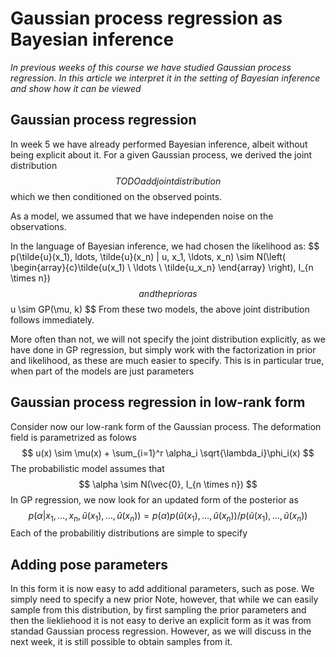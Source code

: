 # Gaussian process regression as Bayesian inference

*In previous weeks of this course we have studied Gaussian process regression. 
In this article we interpret it in the setting of Bayesian inference and show how 
it can be viewed*

## Gaussian process regression 

In week 5 we have already performed Bayesian inference, albeit without being explicit about it. For a given Gaussian process, we derived the joint distribution
$$
TODO add joint distribution
$$
which we then conditioned on the observed points. 

As a model, we assumed that we have independen noise on the observations. 

In the language of Bayesian inference, we had chosen the likelihood as:
$$
p(\tilde{u}(x_1), ldots, \tilde{u}(x_n) | u, x_1, \ldots, x_n) \sim N(\left( \begin{array}{c}\tilde{u(x_1) \\ \ldots \\ \tilde{u_x_n} \end{array} \right), I_{n \times n})
$$
and the prior as
$$
u \sim GP(\mu, k)
$$
From these two models, the above joint distribution follows immediately. 

More often than not, we will not specify the joint distribution explicitly, as we have done in GP regression, but simply work with the factorization in 
prior and likelihood, as these are much easier to specify. This is in particular true, when part of the models are just parameters


## Gaussian process regression in low-rank form

Consider now our low-rank form of the Gaussian process. The deformation field is parametrized as folows
$$
u(x) \sim \mu(x) + \sum_{i=1}^r \alpha_i \sqrt{\lambda_i}\phi_i(x)
$$
The probabilistic model assumes that 
$$
\alpha \sim N(\vec{0}, I_{n \times n})
$$
In GP regression, we now look for an updated form of the posterior as 
$$ 
p(\alpha | x_1, \ldots, x_n, \tilde{u}(x_1), \ldots, \tilde{u}(x_n)) = p(\alpha) p(\tilde{u}(x_1), \ldots, \tilde{u}(x_n)) / p(\tilde{u}(x_1), \ldots, \tilde{u}(x_n))
$$
Each of the probabilitiy distributions are simple to specify


## Adding pose parameters

In this form it is now easy to add additional parameters, such as pose. We simply need to specify a new prior
Note, however, that while we can easily sample from this distribution, by first sampling the prior parameters and then 
the liekliehood it is not easy to derive an explicit form as it was from standad Gaussian process regression. 
However, as we will discuss in the next week, it is still possible to obtain samples from it. 
